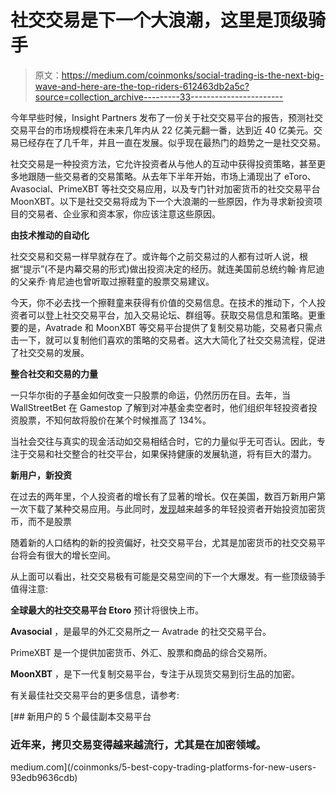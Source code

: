# 社交交易是下一个大浪潮，这里是顶级骑手

> 原文：<https://medium.com/coinmonks/social-trading-is-the-next-big-wave-and-here-are-the-top-riders-612463db2a5c?source=collection_archive---------33----------------------->

今年早些时候，Insight Partners 发布了一份关于社交交易平台的报告，预测社交交易平台的市场规模将在未来几年内从 22 亿美元翻一番，达到近 40 亿美元。交易已经存在了几千年，并且一直在发展。似乎现在最热门的趋势之一是社交交易。

社交交易是一种投资方法，它允许投资者从与他人的互动中获得投资策略，甚至更多地跟随一些交易者的交易策略。从去年下半年开始，市场上涌现出了 eToro、Avasocial、PrimeXBT 等社交交易应用，以及专门针对加密货币的社交交易平台 MoonXBT。以下是社交交易将成为下一个大浪潮的一些原因，作为寻求新投资项目的交易者、企业家和资本家，你应该注意这些原因。

**由技术推动的自动化**

社交交易和交易一样早就存在了。或许每个之前交易过的人都有过听人说，根据“提示”(不是内幕交易的形式)做出投资决定的经历。就连美国前总统约翰·肯尼迪的父亲乔·肯尼迪也曾听取过擦鞋童的股票交易建议。

今天，你不必去找一个擦鞋童来获得有价值的交易信息。在技术的推动下，个人投资者可以登上社交交易平台，加入交易论坛、群组等。获取交易信息和策略。更重要的是，Avatrade 和 MoonXBT 等交易平台提供了复制交易功能，交易者只需点击一下，就可以复制他们喜欢的策略的交易者。这大大简化了社交交易流程，促进了社交交易的发展。

**整合社交和交易的力量**

一只华尔街的子基金如何改变一只股票的命运，仍然历历在目。去年，当 WallStreetBet 在 Gamestop 了解到对冲基金卖空者时，他们组织年轻投资者投资股票，不知何故将股价在某个时候推高了 134%。

当社会交往与真实的现金活动如交易相结合时，它的力量似乎无可否认。因此，专注于交易和社交整合的社交平台，如果保持健康的发展轨道，将有巨大的潜力。

**新用户，新投资**

在过去的两年里，个人投资者的增长有了显著的增长。仅在美国，数百万新用户第一次下载了某种交易应用。与此同时，[发现](https://www.outlookindia.com/outlook-spotlight/why-are-young-adults-investing-in-bitcoin-over-stocks--news-51915)越来越多的年轻投资者开始投资加密货币，而不是股票

随着新的人口结构的新的投资偏好，社交交易平台，尤其是加密货币的社交交易平台将会有很大的增长空间。

从上面可以看出，社交交易极有可能是交易空间的下一个大爆发。有一些顶级骑手值得注意:

**全球最大的社交交易平台 Etoro** 预计将很快上市。

**Avasocial** ，是最早的外汇交易所之一 Avatrade 的社交交易平台。

PrimeXBT 是一个提供加密货币、外汇、股票和商品的综合交易所。

**MoonXBT** ，是下一代复制交易平台，专注于从现货交易到衍生品的加密。

有关最佳社交交易平台的更多信息，请参考:

 [## 新用户的 5 个最佳副本交易平台

### 近年来，拷贝交易变得越来越流行，尤其是在加密领域。

medium.com](/coinmonks/5-best-copy-trading-platforms-for-new-users-93edb9636cdb)